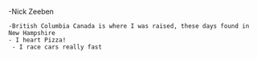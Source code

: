 -Nick Zeeben

    -British Columbia Canada is where I was raised, these days found in New Hampshire
    - I heart Pizza!
     - I race cars really fast
